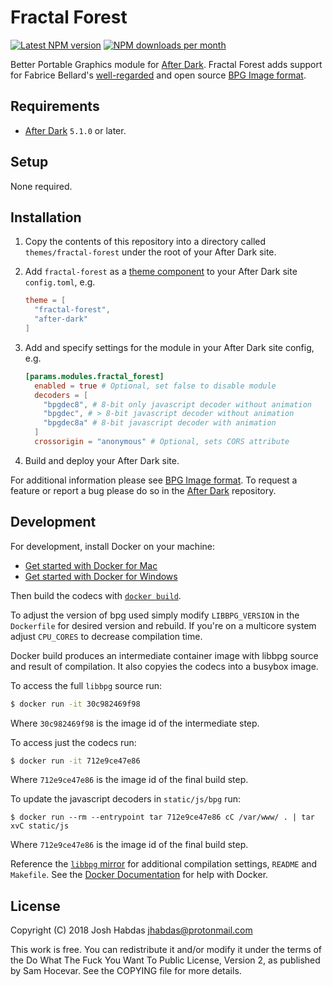 # Fractal Forest

[![Latest NPM version](https://img.shields.io/npm/v/fractal-forest.svg?style=flat-square)](https://www.npmjs.com/package/fractal-forest)
[![NPM downloads per month](https://img.shields.io/npm/dm/fractal-forest.svg?style=flat-square)](https://www.npmjs.com/package/fractal-forest)

Better Portable Graphics module for [After Dark]. Fractal Forest adds support for Fabrice Bellard's [well-regarded](https://news.ycombinator.com/item?id=17587684) and open source [BPG Image format](https://bellard.org/bpg/).

## Requirements

- [After Dark] `5.1.0` or later.

## Setup

None required.

## Installation

1. Copy the contents of this repository into a directory called `themes/fractal-forest` under the root of your After Dark site.
2. Add `fractal-forest` as a [theme component](https://gohugo.io/themes/theme-components/) to your After Dark site `config.toml`, e.g.

    ```toml
    theme = [
      "fractal-forest",
      "after-dark"
    ]
    ```

3. Add and specify settings for the module in your After Dark site config, e.g.

    ```toml
    [params.modules.fractal_forest]
      enabled = true # Optional, set false to disable module
      decoders = [
        "bpgdec8", # 8-bit only javascript decoder without animation
        "bpgdec", # > 8-bit javascript decoder without animation
        "bpgdec8a" # 8-bit javascript decoder with animation
      ]
      crossorigin = "anonymous" # Optional, sets CORS attribute
    ```

4. Build and deploy your After Dark site.

For additional information please see [BPG Image format](https://bellard.org/bpg/). To request a feature or report a bug please do so in the [After Dark] repository.

## Development

For development, install Docker on your machine:

- [Get started with Docker for Mac](https://docs.docker.com/docker-for-mac/)
- [Get started with Docker for Windows](https://docs.docker.com/docker-for-windows/)

Then build the codecs with [`docker build`](https://docs.docker.com/engine/reference/commandline/build/).

To adjust the version of bpg used simply modify `LIBBPG_VERSION` in the `Dockerfile` for desired version and rebuild. If you're on a multicore system adjust `CPU_CORES` to decrease compilation time.

Docker build produces an intermediate container image with libbpg source and result of compilation. It also copyies the codecs into a busybox image.

To access the full `libbpg` source run:

```sh
$ docker run -it 30c982469f98
```

Where `30c982469f98` is the image id of the intermediate step.

To access just the codecs run:

```sh
$ docker run -it 712e9ce47e86
```

Where `712e9ce47e86` is the image id of the final build step.

To update the javascript decoders in `static/js/bpg` run:

```
$ docker run --rm --entrypoint tar 712e9ce47e86 cC /var/www/ . | tar xvC static/js
```

Where `712e9ce47e86` is the image id of the final build step.

Reference the [`libbpg` mirror](https://git.habd.as/jhabdas/libbpg/) for additional compilation settings, `README` and `Makefile`. See the [Docker Documentation](https://docs.docker.com) for help with Docker.

## License

Copyright (C) 2018 Josh Habdas <jhabdas@protonmail.com>

This work is free. You can redistribute it and/or modify it under the
terms of the Do What The Fuck You Want To Public License, Version 2,
as published by Sam Hocevar. See the COPYING file for more details.

[After Dark]: https://git.habd.as/comfusion/after-dark/
